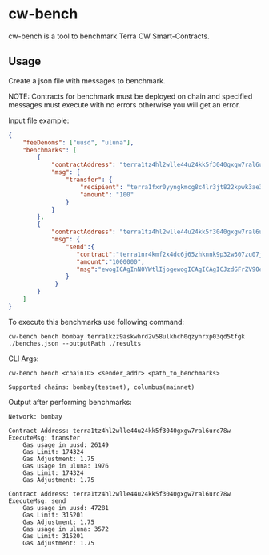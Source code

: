 # cw-bench

cw-bench is a tool to benchmark Terra CW Smart-Contracts.

## Usage

Create a json file with messages to benchmark.

NOTE: Contracts for benchmark must be deployed on chain and specified messages must execute with no errors otherwise you will get an error.

Input file example:
```json
{
    "feeDenoms": ["uusd", "uluna"],
    "benchmarks": [
        {
            "contractAddress": "terra1tz4hl2wlle44u24kk5f3040gxgw7ral6urc78w",
            "msg": {
                "transfer": {
                    "recipient": "terra1fxr0yyngkmcg8c4lr3jt822kpwk3ae3zmhrncf",
                    "amount": "100"
                }
            }
        },
        {
            "contractAddress": "terra1tz4hl2wlle44u24kk5f3040gxgw7ral6urc78w",
            "msg": {
                "send":{
                   "contract":"terra1nr4kmf2x4dc6j65zhknnk9p32w307zu07jt4xs",
                   "amount":"1000000",
                   "msg":"ewogICAgInN0YWtlIjogewogICAgICAgICJzdGFrZV90eXBlIjogewogICAgICAgICAgICAidW5sb2NrZWQiOiB7fQogICAgICAgIH0KICAgIH0KfQ=="
                }
             }
        }
    ]
}
```

To execute this benchmarks use following command:

`cw-bench bench bombay terra1kzz9askwhrd2v58ulkhch0qzynrxp03qd5tfgk ./benches.json --outputPath ./results`

CLI Args:
```
cw-bench bench <chainID> <sender_addr> <path_to_benchmarks>

Supported chains: bombay(testnet), columbus(mainnet)
```

Output after performing benchmarks:
```
Network: bombay

Contract Address: terra1tz4hl2wlle44u24kk5f3040gxgw7ral6urc78w
ExecuteMsg: transfer
	Gas usage in uusd: 26149
	Gas Limit: 174324
    Gas Adjustment: 1.75
	Gas usage in uluna: 1976
	Gas Limit: 174324
    Gas Adjustment: 1.75

Contract Address: terra1tz4hl2wlle44u24kk5f3040gxgw7ral6urc78w
ExecuteMsg: send
	Gas usage in uusd: 47281
	Gas Limit: 315201
    Gas Adjustment: 1.75
	Gas usage in uluna: 3572
	Gas Limit: 315201
    Gas Adjustment: 1.75
```